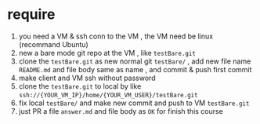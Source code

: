 # require

1. you need a VM & ssh conn to the VM , the VM need be linux (recommand Ubuntu)
1. new a bare mode git repo at the VM , like `testBare.git`
1. clone the `testBare.git` as new normal git `testBare/` , add new file name `README.md` and file body same as name , and commit & push first commit
1. make client and VM ssh without password
1. clone the `testBare.git` to local by like `ssh://{YOUR_VM_IP}/home/{YOUR_VM_USER}/testBare.git`
1. fix local `testBare/` and make new commit and push to VM `testBare.git`
1. just PR a file `answer.md` and file body as `OK` for finish this course